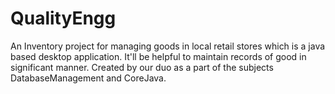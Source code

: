 # QualityEngg
An Inventory project for managing goods in local retail stores which is a java based desktop application.
It'll be helpful to maintain records of good in significant manner.
Created by our duo as a part of the subjects DatabaseManagement and CoreJava. 
